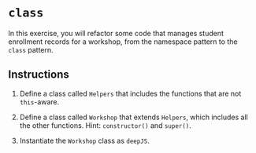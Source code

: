 # `class`

In this exercise, you will refactor some code that manages student enrollment records for a workshop, from the namespace pattern to the `class` pattern.

## Instructions

1. Define a class called `Helpers` that includes the functions that are not `this`-aware.
 
2. Define a class called `Workshop` that extends `Helpers`, which includes all the other functions. Hint: `constructor()` and `super()`.

3. Instantiate the `Workshop` class as `deepJS`.
